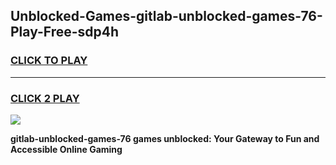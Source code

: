 
## Unblocked-Games-gitlab-unblocked-games-76-Play-Free-sdp4h
<h3>
<a href="https://premium76.site?title=gitlab-unblocked-games-76&ref=18A">CLICK TO PLAY</a></h3>
<hr>

<h3>
<a href="https://premium76.site?title=gitlab-unblocked-games-76&ref=18A">CLICK 2 PLAY</a>
  
</h3>

<a href="https://premium76.site?title=gitlab-unblocked-games-76&ref=18A"><img src="https://clearcache.store/games.png"></a>


**gitlab-unblocked-games-76 games unblocked: Your Gateway to Fun and Accessible Online Gaming**
